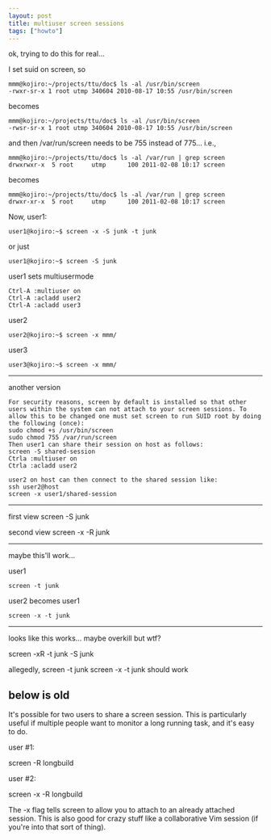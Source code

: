 ```yaml
---
layout: post
title: multiuser screen sessions
tags: ["howto"]
---
```



ok, trying to do this for real...


I set suid on screen, so

    mmm@kojiro:~/projects/ttu/doc$ ls -al /usr/bin/screen
    -rwxr-sr-x 1 root utmp 340604 2010-08-17 10:55 /usr/bin/screen

becomes

    mmm@kojiro:~/projects/ttu/doc$ ls -al /usr/bin/screen
    -rwsr-sr-x 1 root utmp 340604 2010-08-17 10:55 /usr/bin/screen

and then /var/run/screen needs to be 755 instead of 775... i.e.,

    mmm@kojiro:~/projects/ttu/doc$ ls -al /var/run | grep screen
    drwxrwxr-x  5 root     utmp      100 2011-02-08 10:17 screen

becomes

    mmm@kojiro:~/projects/ttu/doc$ ls -al /var/run | grep screen
    drwxr-xr-x  5 root     utmp      100 2011-02-08 10:17 screen


Now, user1:

    user1@kojiro:~$ screen -x -S junk -t junk

or just

    user1@kojiro:~$ screen -S junk

user1 sets multiusermode

    Ctrl-A :multiuser on
    Ctrl-A :acladd user2
    Ctrl-A :acladd user3

user2
 
    user2@kojiro:~$ screen -x mmm/

user3

    user3@kojiro:~$ screen -x mmm/

---

another version

    For security reasons, screen by default is installed so that other users within the system can not attach to your screen sessions. To allow this to be changed one must set screen to run SUID root by doing the following (once):
    sudo chmod +s /usr/bin/screen
    sudo chmod 755 /var/run/screen
    Then user1 can share their session on host as follows:
    screen -S shared-session
    Ctrla :multiuser on
    Ctrla :acladd user2

    user2 on host can then connect to the shared session like:
    ssh user2@host
    screen -x user1/shared-session

---

first view
    screen -S junk

second view
    screen -x -R junk

---


maybe this'll work...


user1

    screen -t junk

user2 becomes user1

    screen -x -t junk


---

looks like this works... maybe overkill but wtf?

screen -xR -t junk -S junk


allegedly, 
screen -t junk
screen -x -t junk
should work





below is old
---


It's possible for two users to share a screen session. This is particularly useful if multiple people want to monitor a long running task, and it's easy to do.

user #1:

screen -R longbuild

user #2:

screen -x -R longbuild

The -x flag tells screen to allow you to attach to an already attached session. This is also good for crazy stuff like a collaborative Vim session (if you're into that sort of thing).
